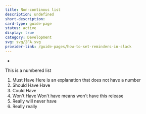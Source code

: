 ```yaml
---
title: Non-continous list
description: undefined
short-description: 
card-type: guide-page
status: active
display: true
category: Development
svg: svg/2FA.svg
provider-link: /guide-pages/how-to-set-reminders-in-slack
---
```

 - 
This is a numbered list
 1. Must Have
		Here is an explanation that does not have a number
 1. Should Have Have
 2. Could Have
 3. Won't Have
		Won't have means won't have this release
 1. Really will never have
 2. Really really